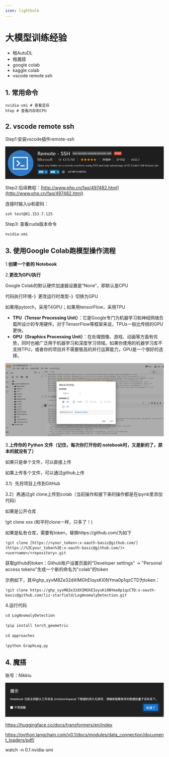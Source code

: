 ```yaml
---
icon: lightbulb
---
```

# 大模型训练经验
- 租AutoDL
- 租魔搭
- google colab
- kaggle colab
- vscode remote ssh

## 1. 常用命令
```
nvidia-smi # 查看显存
htop # 查看内存和CPU
```
## 2. vscode remote ssh
Step1:安装vscode插件remote-ssh

![](images/vscode_remote_ssh.png)

Step2:后续教程：[http://www.php.cn/faq/497482.html](http://www.php.cn/faq/497482.html)

连接时输入ip和密码：
```
ssh test@61.153.7.125
```

Step3: 查看cuda版本命令
```
nvidia-smi
```
## 3. 使用Google Colab跑模型操作流程
1.**创建一个新的 Notebook**

2.**更改为GPU执行**

Google Colab的默认硬件加速器设置是“None”，即默认是CPU

代码执行环境-》更改运行时类型-》切换为GPU

如果用pytorch，采用T4GPU；如果用tensorFlow，采用TPU

- **TPU（Tensor Processing Unit）**：它是Google专门为机器学习和神经网络负载所设计的专用硬件。对于TensorFlow等框架来说，TPUs一般比传统的GPU更快。
- **GPU（Graphics Processing Unit）**：在处理图像、游戏、动画等方面有优势，同时也被广泛用于机器学习和深度学习领域。如果你使用的机器学习库不支持TPU，或者你的项目并不需要极高的并行运算能力，GPU是一个很好的选择。

![](images/google_colab_gpu.png)

3.**上传你的 Python 文件（记住，每次你打开你的 notebook时，又是新的了，原本的就没有了）**

如果只是单个文件，可以直接上传

如果上传多个文件，可以通过github上传

3.1）先将项目上传到GitHub

3.2）再通过git clone上传到colab（当前操作和接下来的操作都是在ipynb里添加代码）

如果是公开仓库

!git clone xxx (和平时clone一样，只多了！)

如果是私有仓库，需要有token，替换https://github.com/为如下
```
!git clone [https://<your_token>:x-oauth-basic@github.com/](https://%3Cyour_token%3E:x-oauth-basic@github.com/)><username>/<repository>.git
```
获取github的token：Github账户设置页面的"Developer settings" -> "Personal access tokens"生成一个新的命名为"colab"的token


示例如下，其中ghp_syvM8Ze32dXIMGhEIoysKi0NYma0p1qzCTD为token：
```
!git clone https://ghp_syvM8Ze32dXIMGhEIoysKi0NYma0p1qzCTD:x-oauth-basic@github.com/liz-starfield/LogAnomalyDetection.git
```

4.运行代码
```
cd LogAnomalyDetection

!pip install torch_geometric

cd approaches

!python GraphLog.py
```
## 4. 魔搭

账号：Nikkiu

![](images/moda_workdir.png)

https://huggingface.co/docs/transformers/en/index

https://python.langchain.com/v0.1/docs/modules/data_connection/document_loaders/pdf/

watch -n 0.1 nvidia-smi

